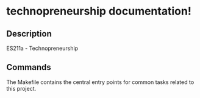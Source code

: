 # technopreneurship documentation!

## Description

ES211a - Technopreneurship

## Commands

The Makefile contains the central entry points for common tasks related to this project.

